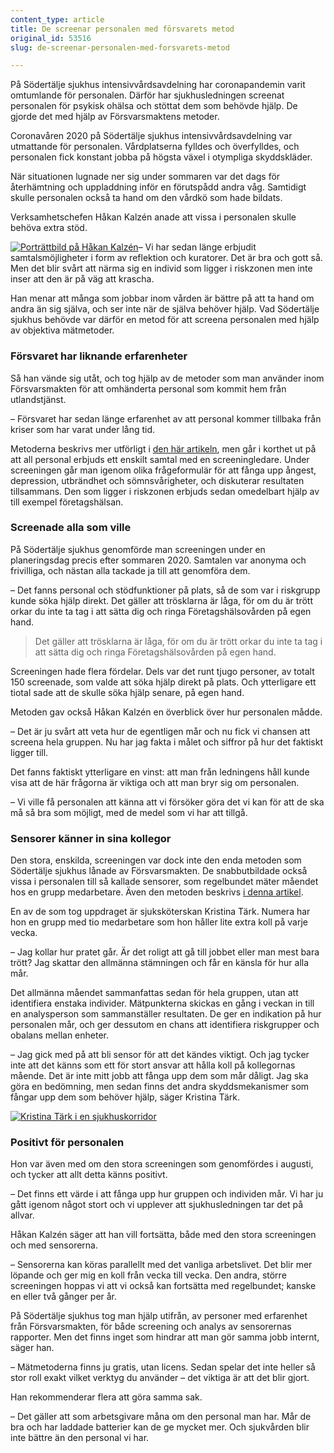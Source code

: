 ```yaml
---
content_type: article
title: De screenar personalen med försvarets metod
original_id: 53516
slug: de-screenar-personalen-med-forsvarets-metod

---
```


På Södertälje sjukhus intensivvårdsavdelning har coronapandemin varit omtumlande för personalen. Därför har sjukhusledningen screenat personalen för psykisk ohälsa och stöttat dem som behövde hjälp. De gjorde det med hjälp av Försvarsmaktens metoder.

Coronavåren 2020 på Södertälje sjukhus intensivvårdsavdelning var utmattande för personalen. Vårdplatserna fylldes och överfylldes, och personalen fick konstant jobba på högsta växel i otympliga skyddskläder.

När situationen lugnade ner sig under sommaren var det dags för återhämtning och uppladdning inför en förutspådd andra våg. Samtidigt skulle personalen också ta hand om den vårdkö som hade bildats.

Verksamhetschefen Håkan Kalzén anade att vissa i personalen skulle behöva extra stöd.

[![Porträttbild på Håkan Kalzén](https://www.suntarbetsliv.se/wp-content/uploads/2020/12/200x220-hakan-kalzen-foto-Pontus-Lundahl-tt.jpg)](https://www.suntarbetsliv.se/wp-content/uploads/2020/12/200x220-hakan-kalzen-foto-Pontus-Lundahl-tt.jpg)– Vi har sedan länge erbjudit samtalsmöjligheter i form av reflektion och kuratorer. Det är bra och gott så. Men det blir svårt att närma sig en individ som ligger i riskzonen men inte inser att den är på väg att krascha.

Han menar att många som jobbar inom vården är bättre på att ta hand om andra än sig själva, och ser inte när de själva behöver hjälp. Vad Södertälje sjukhus behövde var därför en metod för att screena personalen med hjälp av objektiva mätmetoder.

### Försvaret har liknande erfarenheter

Så han vände sig utåt, och tog hjälp av de metoder som man använder inom Försvarsmakten för att omhänderta personal som kommit hem från utlandstjänst.

– Försvaret har sedan länge erfarenhet av att personal kommer tillbaka från kriser som har varat under lång tid.

Metoderna beskrivs mer utförligt i [den här artikeln](https://www.suntarbetsliv.se/forskning/sam/tva-satt-att-stotta-covidpersonal/), men går i korthet ut på att all personal erbjuds ett enskilt samtal med en screeningledare. Under screeningen går man igenom olika frågeformulär för att fånga upp ångest, depression, utbrändhet och sömnsvårigheter, och diskuterar resultaten tillsammans. Den som ligger i riskzonen erbjuds sedan omedelbart hjälp av till exempel företagshälsan.

### Screenade alla som ville

På Södertälje sjukhus genomförde man screeningen under en planeringsdag precis efter sommaren 2020. Samtalen var anonyma och frivilliga, och nästan alla tackade ja till att genomföra dem.

– Det fanns personal och stödfunktioner på plats, så de som var i riskgrupp kunde söka hjälp direkt. Det gäller att trösklarna är låga, för om du är trött orkar du inte ta tag i att sätta dig och ringa Företagshälsovården på egen hand.

> Det gäller att trösklarna är låga, för om du är trött orkar du inte ta tag i att sätta dig och ringa Företagshälsovården på egen hand.

Screeningen hade flera fördelar. Dels var det runt tjugo personer, av totalt 150 screenade, som valde att söka hjälp direkt på plats. Och ytterligare ett tiotal sade att de skulle söka hjälp senare, på egen hand.

Metoden gav också Håkan Kalzén en överblick över hur personalen mådde.

– Det är ju svårt att veta hur de egentligen mår och nu fick vi chansen att screena hela gruppen. Nu har jag fakta i målet och siffror på hur det faktiskt ligger till.

Det fanns faktiskt ytterligare en vinst: att man från ledningens håll kunde visa att de här frågorna är viktiga och att man bryr sig om personalen.

– Vi ville få personalen att känna att vi försöker göra det vi kan för att de ska må så bra som möjligt, med de medel som vi har att tillgå.

### Sensorer känner in sina kollegor

Den stora, enskilda, screeningen var dock inte den enda metoden som Södertälje sjukhus lånade av Försvarsmakten. De snabbutbildade också vissa i personalen till så kallade sensorer, som regelbundet mäter måendet hos en grupp medarbetare. Även den metoden beskrivs [i denna artikel](https://www.suntarbetsliv.se/forskning/sam/tva-satt-att-stotta-covidpersonal/).

En av de som tog uppdraget är sjuksköterskan Kristina Tärk. Numera har hon en grupp med tio medarbetare som hon håller lite extra koll på varje vecka.

– Jag kollar hur pratet går. Är det roligt att gå till jobbet eller man mest bara trött? Jag skattar den allmänna stämningen och får en känsla för hur alla mår.

Det allmänna måendet sammanfattas sedan för hela gruppen, utan att identifiera enstaka individer. Mätpunkterna skickas en gång i veckan in till en analysperson som sammanställer resultaten. De ger en indikation på hur personalen mår, och ger dessutom en chans att identifiera riskgrupper och obalans mellan enheter.

– Jag gick med på att bli sensor för att det kändes viktigt. Och jag tycker inte att det känns som ett för stort ansvar att hålla koll på kollegornas mående. Det är inte mitt jobb att fånga upp dem som mår dåligt. Jag ska göra en bedömning, men sedan finns det andra skyddsmekanismer som fångar upp dem som behöver hjälp, säger Kristina Tärk.

[![Kristina Tärk i en sjukhuskorridor](https://www.suntarbetsliv.se/wp-content/uploads/2020/12/750x400-kristina-tark-1-foto-Marie-Pars-Edgren.jpg)](https://www.suntarbetsliv.se/wp-content/uploads/2020/12/750x400-kristina-tark-1-foto-Marie-Pars-Edgren.jpg)

### Positivt för personalen

Hon var även med om den stora screeningen som genomfördes i augusti, och tycker att allt detta känns positivt.

– Det finns ett värde i att fånga upp hur gruppen och individen mår. Vi har ju gått igenom något stort och vi upplever att sjukhusledningen tar det på allvar.

Håkan Kalzén säger att han vill fortsätta, både med den stora screeningen och med sensorerna.

– Sensorerna kan köras parallellt med det vanliga arbetslivet. Det blir mer löpande och ger mig en koll från vecka till vecka. Den andra, större screeningen hoppas vi att vi också kan fortsätta med regelbundet; kanske en eller två gånger per år.

På Södertälje sjukhus tog man hjälp utifrån, av personer med erfarenhet från Försvarsmakten, för både screening och analys av sensorernas rapporter. Men det finns inget som hindrar att man gör samma jobb internt, säger han.

– Mätmetoderna finns ju gratis, utan licens. Sedan spelar det inte heller så stor roll exakt vilket verktyg du använder – det viktiga är att det blir gjort.

Han rekommenderar flera att göra samma sak.

– Det gäller att som arbetsgivare måna om den personal man har. Mår de bra och har laddade batterier kan de ge mycket mer. Och sjukvården blir inte bättre än den personal vi har.

